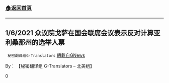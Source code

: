 ###  [:house:返回首頁](https://github.com/ourhimalayas/txt)
---

## 1/6/2021 众议院戈萨在国会联席会议表示反对计算亚利桑那州的选举人票
` 秘密翻译组G-Translators` [轉載自GNews](https://gnews.org/zh-hans/725744/)

By： 【秘密翻译组 G-Translators – 北美组】

0
